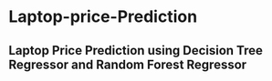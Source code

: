 # Laptop-price-Prediction

## Laptop Price Prediction using Decision Tree Regressor and Random Forest Regressor
